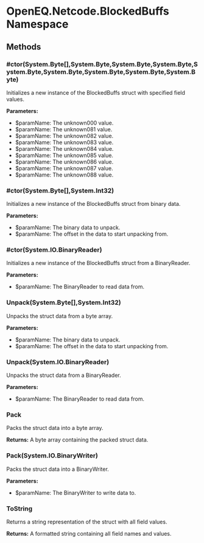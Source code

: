 ﻿# OpenEQ.Netcode.BlockedBuffs Namespace

## Methods

### #ctor(System.Byte[],System.Byte,System.Byte,System.Byte,System.Byte,System.Byte,System.Byte,System.Byte,System.Byte)

Initializes a new instance of the BlockedBuffs struct with specified field values.

**Parameters:**

- $paramName: The unknown000 value.
- $paramName: The unknown081 value.
- $paramName: The unknown082 value.
- $paramName: The unknown083 value.
- $paramName: The unknown084 value.
- $paramName: The unknown085 value.
- $paramName: The unknown086 value.
- $paramName: The unknown087 value.
- $paramName: The unknown088 value.

### #ctor(System.Byte[],System.Int32)

Initializes a new instance of the BlockedBuffs struct from binary data.

**Parameters:**

- $paramName: The binary data to unpack.
- $paramName: The offset in the data to start unpacking from.

### #ctor(System.IO.BinaryReader)

Initializes a new instance of the BlockedBuffs struct from a BinaryReader.

**Parameters:**

- $paramName: The BinaryReader to read data from.

### Unpack(System.Byte[],System.Int32)

Unpacks the struct data from a byte array.

**Parameters:**

- $paramName: The binary data to unpack.
- $paramName: The offset in the data to start unpacking from.

### Unpack(System.IO.BinaryReader)

Unpacks the struct data from a BinaryReader.

**Parameters:**

- $paramName: The BinaryReader to read data from.

### Pack

Packs the struct data into a byte array.

**Returns:** A byte array containing the packed struct data.

### Pack(System.IO.BinaryWriter)

Packs the struct data into a BinaryWriter.

**Parameters:**

- $paramName: The BinaryWriter to write data to.

### ToString

Returns a string representation of the struct with all field values.

**Returns:** A formatted string containing all field names and values.


